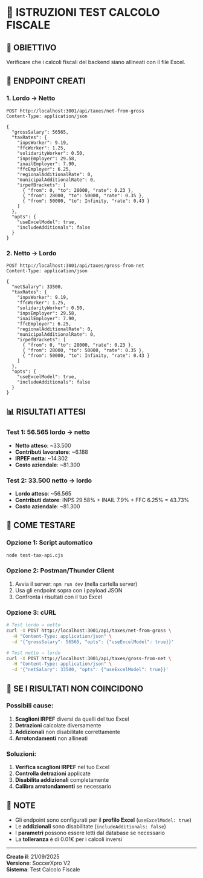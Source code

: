 # 🧪 ISTRUZIONI TEST CALCOLO FISCALE

## 🎯 **OBIETTIVO**
Verificare che i calcoli fiscali del backend siano allineati con il file Excel.

## 🚀 **ENDPOINT CREATI**

### **1. Lordo → Netto**
```
POST http://localhost:3001/api/taxes/net-from-gross
Content-Type: application/json

{
  "grossSalary": 56565,
  "taxRates": {
    "inpsWorker": 9.19,
    "ffcWorker": 1.25,
    "solidarityWorker": 0.50,
    "inpsEmployer": 29.58,
    "inailEmployer": 7.90,
    "ffcEmployer": 6.25,
    "regionalAdditionalRate": 0,
    "municipalAdditionalRate": 0,
    "irpefBrackets": [
      { "from": 0, "to": 28000, "rate": 0.23 },
      { "from": 28000, "to": 50000, "rate": 0.35 },
      { "from": 50000, "to": Infinity, "rate": 0.43 }
    ]
  },
  "opts": { 
    "useExcelModel": true, 
    "includeAdditionals": false 
  }
}
```

### **2. Netto → Lordo**
```
POST http://localhost:3001/api/taxes/gross-from-net
Content-Type: application/json

{
  "netSalary": 33500,
  "taxRates": {
    "inpsWorker": 9.19,
    "ffcWorker": 1.25,
    "solidarityWorker": 0.50,
    "inpsEmployer": 29.58,
    "inailEmployer": 7.90,
    "ffcEmployer": 6.25,
    "regionalAdditionalRate": 0,
    "municipalAdditionalRate": 0,
    "irpefBrackets": [
      { "from": 0, "to": 28000, "rate": 0.23 },
      { "from": 28000, "to": 50000, "rate": 0.35 },
      { "from": 50000, "to": Infinity, "rate": 0.43 }
    ]
  },
  "opts": { 
    "useExcelModel": true, 
    "includeAdditionals": false 
  }
}
```

## 📊 **RISULTATI ATTESI**

### **Test 1: 56.565 lordo → netto**
- **Netto atteso**: ~33.500
- **Contributi lavoratore**: ~6.188
- **IRPEF netta**: ~14.302
- **Costo aziendale**: ~81.300

### **Test 2: 33.500 netto → lordo**
- **Lordo atteso**: ~56.565
- **Contributi datore**: INPS 29.58% + INAIL 7.9% + FFC 6.25% = 43.73%
- **Costo aziendale**: ~81.300

## 🔧 **COME TESTARE**

### **Opzione 1: Script automatico**
```bash
node test-tax-api.cjs
```

### **Opzione 2: Postman/Thunder Client**
1. Avvia il server: `npm run dev` (nella cartella server)
2. Usa gli endpoint sopra con i payload JSON
3. Confronta i risultati con il tuo Excel

### **Opzione 3: cURL**
```bash
# Test lordo → netto
curl -X POST http://localhost:3001/api/taxes/net-from-gross \
  -H "Content-Type: application/json" \
  -d '{"grossSalary": 56565, "opts": {"useExcelModel": true}}'

# Test netto → lordo
curl -X POST http://localhost:3001/api/taxes/gross-from-net \
  -H "Content-Type: application/json" \
  -d '{"netSalary": 33500, "opts": {"useExcelModel": true}}'
```

## 🐛 **SE I RISULTATI NON COINCIDONO**

### **Possibili cause:**
1. **Scaglioni IRPEF** diversi da quelli del tuo Excel
2. **Detrazioni** calcolate diversamente
3. **Addizionali** non disabilitate correttamente
4. **Arrotondamenti** non allineati

### **Soluzioni:**
1. **Verifica scaglioni IRPEF** nel tuo Excel
2. **Controlla detrazioni** applicate
3. **Disabilita addizionali** completamente
4. **Calibra arrotondamenti** se necessario

## 📝 **NOTE**
- Gli endpoint sono configurati per il **profilo Excel** (`useExcelModel: true`)
- Le **addizionali** sono disabilitate (`includeAdditionals: false`)
- I **parametri** possono essere letti dal database se necessario
- La **tolleranza** è di 0.01€ per i calcoli inversi

---
**Creato il**: 21/09/2025  
**Versione**: SoccerXpro V2  
**Sistema**: Test Calcolo Fiscale

